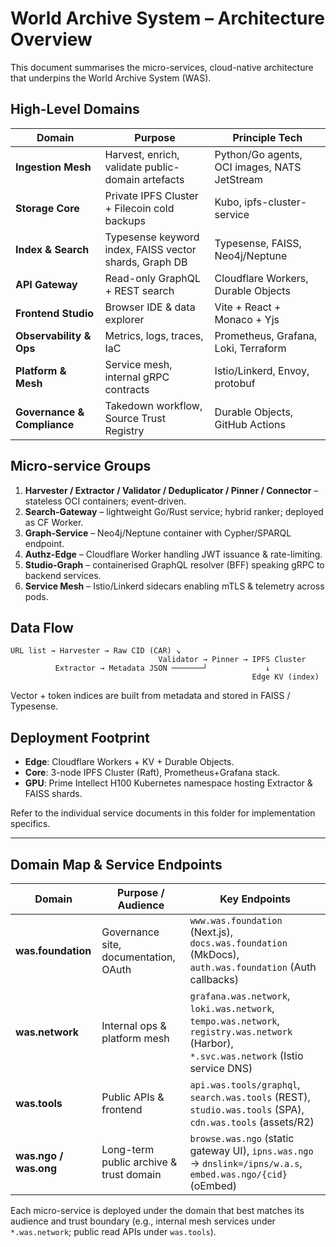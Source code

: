 # World Archive System – Architecture Overview

This document summarises the micro-services, cloud-native architecture that underpins the World Archive System (WAS).

## High-Level Domains
| Domain | Purpose | Principle Tech |
|--------|---------|----------------|
| **Ingestion Mesh** | Harvest, enrich, validate public-domain artefacts | Python/Go agents, OCI images, NATS JetStream |
| **Storage Core** | Private IPFS Cluster + Filecoin cold backups | Kubo, ipfs-cluster-service |
| **Index & Search** | Typesense keyword index, FAISS vector shards, Graph DB | Typesense, FAISS, Neo4j/Neptune |
| **API Gateway** | Read-only GraphQL + REST search | Cloudflare Workers, Durable Objects |
| **Frontend Studio** | Browser IDE & data explorer | Vite + React + Monaco + Yjs |
| **Observability & Ops** | Metrics, logs, traces, IaC | Prometheus, Grafana, Loki, Terraform |
| **Platform & Mesh** | Service mesh, internal gRPC contracts | Istio/Linkerd, Envoy, protobuf |
| **Governance & Compliance** | Takedown workflow, Source Trust Registry | Durable Objects, GitHub Actions |

## Micro-service Groups
1. **Harvester / Extractor / Validator / Deduplicator / Pinner / Connector** – stateless OCI containers; event-driven.
2. **Search-Gateway** – lightweight Go/Rust service; hybrid ranker; deployed as CF Worker.
3. **Graph-Service** – Neo4j/Neptune container with Cypher/SPARQL endpoint.
4. **Authz-Edge** – Cloudflare Worker handling JWT issuance & rate-limiting.
5. **Studio-Graph** – containerised GraphQL resolver (BFF) speaking gRPC to backend services.
6. **Service Mesh** – Istio/Linkerd sidecars enabling mTLS & telemetry across pods.

## Data Flow
```
URL list → Harvester → Raw CID (CAR) ↘
                                 Validator → Pinner → IPFS Cluster
          Extractor → Metadata JSON ───────┘             ↓
                                                      Edge KV (index)
```
Vector + token indices are built from metadata and stored in FAISS / Typesense.

## Deployment Footprint
* **Edge**: Cloudflare Workers + KV + Durable Objects.
* **Core**: 3-node IPFS Cluster (Raft), Prometheus+Grafana stack.
* **GPU**: Prime Intellect H100 Kubernetes namespace hosting Extractor & FAISS shards.

Refer to the individual service documents in this folder for implementation specifics.

---

## Domain Map & Service Endpoints

| Domain | Purpose / Audience | Key Endpoints |
|--------|--------------------|---------------|
| **was.foundation** | Governance site, documentation, OAuth | `www.was.foundation` (Next.js), `docs.was.foundation` (MkDocs), `auth.was.foundation` (Auth callbacks) |
| **was.network** | Internal ops & platform mesh | `grafana.was.network`, `loki.was.network`, `tempo.was.network`, `registry.was.network` (Harbor), `*.svc.was.network` (Istio service DNS) |
| **was.tools** | Public APIs & frontend | `api.was.tools/graphql`, `search.was.tools` (REST), `studio.was.tools` (SPA), `cdn.was.tools` (assets/R2) |
| **was.ngo / was.ong** | Long-term public archive & trust domain | `browse.was.ngo` (static gateway UI), `ipns.was.ngo` → `dnslink=/ipns/w.a.s`, `embed.was.ngo/{cid}` (oEmbed) |

Each micro-service is deployed under the domain that best matches its audience and trust boundary (e.g., internal mesh services under `*.was.network`; public read APIs under `was.tools`).
